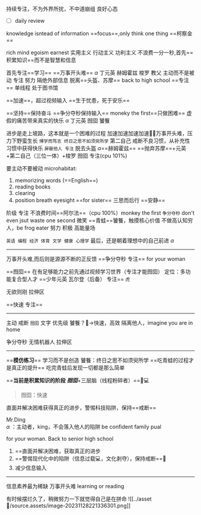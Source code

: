 持续专注，不为外界所扰，不中道崩组
良好心态
- [ ] daily review


knowledge isntead of information
==focus==,only think one thing
==柯察金== 

rich mind
egoism earnest
实用主义 行动主义 功利主义
不浪费一分一秒,首先==积累知识==而不是智慧和信息

首先专注==学习==
==万事开头难==
$\alpha$ 丁元英 赫姆霍兹 梭罗 教父
主动而不是被动 专注 努力 隔绝外部信息 脱离==头盔、苏摩==
back to high school
==专注== 单线程
处于图书馆


==加速==，超过视频输入
==生于忧患，死于安乐==



==坚持==保持奋斗
==争分夺秒保持输入== moneky the first==只做困难==
虚假的痛苦带来真实的快乐
$\alpha$ 丁元英 囫囵 饕餮


进步是走上坡路，这本就是一个困难的过程
加速加速加速加速🏃‍♂万事开头难，压力下野蛮生长
`博学而笃志 终日之思不如须臾所学`
第二自己
戒断不良习惯，从补充性习惯中获得快乐
`屏蔽他人 专注`
脱去头盔 $\alpha$==赫姆霍兹== ==抛弃苏摩==+元英+第二自己（三位一体）+梭罗
囫囵 专注(cpu 101%)

要主动不要被动
microhabitat:
1. memorizing words (==English==)
2. reading books 
3. clearing
4. position breath eyesight
==for sister==
三思而后行
==安静==

阶级 专注 不浪费时间==阿尔法==（cpu 100%）monkey the first
`争分夺秒` don't even jsut waste one second
微笑 ==青蛙==饕餮，触摸核心价值
不做高认知穷人，be frog eater
努力 积极 高能量场

`英语 编程 经济 体育 文学 健康 心理学`
最后，还是朝着理想中的自己前进 $\alpha$
********
万事开头难,而后则是源源不断的正反馈 ==争分夺秒 专注==
for your woman

==囫囵== 在有足够能力之前先通过视频学习世界（专注才能囫囵）
定位：多功能复合型人才
==少年元英 瓦尔登（后备） 专注== `虎`

无欲则刚 拉伸区

==快速 专注==
***********
主动 戒断 `囫囵` 文字 优先级
饕餮？🐺->快速，高效
隔离他人，imagine you are in home


争分夺秒 无情机器人
拉伸区
**********
==**模仿练习**== 学习而不是创造
饕餮：终日之思不如须臾所学
==吃青蛙的过程才是真正的提升==
吃完青蛙后发现一切都是那么简单

==**当前是积累知识的阶段** ***囫囵***+三层脑（线程粉碎者）==🧠💻
>囫囵：快速

直面并解决困难获得真正的进步，警惕科技陷阱，保持==戒断==

Mr.Ding  
$\alpha$ ：主动者，king，不会落入他人的陷阱
be confident family pual

for your woman. Back to senior high school
1. ==直面并解决困难，获取真正的进步
2. ==警惕现代化中的陷阱（信息过载💻，文化剥夺），保持戒断==👮
3. 减少信息输入
**********
信息素养最为稀缺
万事开头难
learning or reading

有时候摆烂久了，稍微努力一下就觉得自己是在拼命
![[../asset🧰/source.assets/image-20231128221336301.png]]



